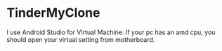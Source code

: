 # TinderMyClone

I use Android Studio for Virtual Machine. If your pc has an amd cpu, you should open your virtual setting from motherboard.
